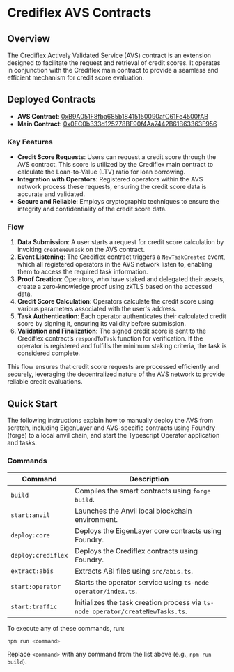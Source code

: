 # Crediflex AVS Contracts

## Overview

The Crediflex Actively Validated Service (AVS) contract is an extension designed to facilitate the request and retrieval of credit scores. It operates in conjunction with the Crediflex main contract to provide a seamless and efficient mechanism for credit score evaluation.

## Deployed Contracts

<!-- Arbitrum Sepolia
- **AVS Contract**: [0xc4327AD867E6e9a938e03815Ccdd4198ccE1023c](https://sepolia.arbiscan.io/address/0xc4327AD867E6e9a938e03815Ccdd4198ccE1023c)
- **Main Contract**: [0x0EC0b333d125278BF90f4Aa7442B61B63363F956](https://sepolia.arbiscan.io/address/0x0EC0b333d125278BF90f4Aa7442B61B63363F956) -->

<!-- EDU Chain Tesnet -->

- **AVS Contract**: [0xB9A051F8fba685b18415150090afC61Fe4500fAB](https://edu-chain-testnet.blockscout.com/address/0xB9A051F8fba685b18415150090afC61Fe4500fAB)
- **Main Contract**: [0x0EC0b333d125278BF90f4Aa7442B61B63363F956](https://sepolia.arbiscan.io/address/0x0EC0b333d125278BF90f4Aa7442B61B63363F956)

### Key Features

- **Credit Score Requests**: Users can request a credit score through the AVS contract. This score is utilized by the Crediflex main contract to calculate the Loan-to-Value (LTV) ratio for loan borrowing.
- **Integration with Operators**: Registered operators within the AVS network process these requests, ensuring the credit score data is accurate and validated.
- **Secure and Reliable**: Employs cryptographic techniques to ensure the integrity and confidentiality of the credit score data.

<!-- ### How It Works

1. **Request Initiation**: A user initiates a credit score calculation request through the AVS contract by calling `createNewTask`.
2. **Task Creation**: The task is broadcasted to all registered operators in the AVS network.
3. **Operator Processing**: Operators generate a zero-knowledge proof using zkTLS for all necessary proofs to obtain parameters for calculating the credit score.
4. **Submission and Validation**: The signed credit score is submitted back to the AVS contract, where it is validated and stored by calling `respondToTask`.

This system ensures that credit score requests are handled efficiently and securely, leveraging the decentralized nature of the AVS network to provide reliable credit evaluations. -->

### Flow

1. **Data Submission**: A user starts a request for credit score calculation by invoking `createNewTask` on the AVS contract.
2. **Event Listening**: The Crediflex contract triggers a `NewTaskCreated` event, which all registered operators in the AVS network listen to, enabling them to access the required task information.
3. **Proof Creation**: Operators, who have staked and delegated their assets, create a zero-knowledge proof using zkTLS based on the accessed data.
4. **Credit Score Calculation**: Operators calculate the credit score using various parameters associated with the user's address.
5. **Task Authentication**: Each operator authenticates their calculated credit score by signing it, ensuring its validity before submission.
6. **Validation and Finalization**: The signed credit score is sent to the Crediflex contract’s `respondToTask` function for verification. If the operator is registered and fulfills the minimum staking criteria, the task is considered complete.

This flow ensures that credit score requests are processed efficiently and securely, leveraging the decentralized nature of the AVS network to provide reliable credit evaluations.

## Quick Start

The following instructions explain how to manually deploy the AVS from scratch, including EigenLayer and AVS-specific contracts using Foundry (forge) to a local anvil chain, and start the Typescript Operator application and tasks.

### Commands

| Command            | Description                                                                     |
| ------------------ | ------------------------------------------------------------------------------- |
| `build`            | Compiles the smart contracts using `forge build`.                               |
| `start:anvil`      | Launches the Anvil local blockchain environment.                                |
| `deploy:core`      | Deploys the EigenLayer core contracts using Foundry.                            |
| `deploy:crediflex` | Deploys the Crediflex contracts using Foundry.                                  |
| `extract:abis`     | Extracts ABI files using `src/abis.ts`.                                         |
| `start:operator`   | Starts the operator service using `ts-node operator/index.ts`.                  |
| `start:traffic`    | Initializes the task creation process via `ts-node operator/createNewTasks.ts`. |

To execute any of these commands, run:

```bash
npm run <command>
```

Replace `<command>` with any command from the list above (e.g., `npm run build`).
